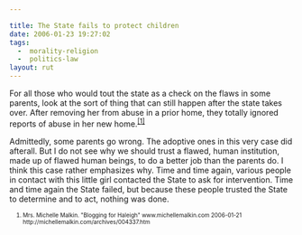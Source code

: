 ```yaml
---

title: The State fails to protect children
date: 2006-01-23 19:27:02
tags:
  -  morality-religion
  -  politics-law
layout: rut
---
```


<p>For all those who would tout the state as a check on the flaws in some parents, look at the sort of thing that can still happen after the state takes over.  After removing her from abuse in a prior home, they totally ignored reports of abuse in her new home.<sup><a href="http://michellemalkin.com/archives/004337.htm" title="Blogging for Haleigh">[1]</a></sup></p>

<p>Admittedly, some parents go wrong.  The adoptive ones in this very case did afterall.  But I do not see why we should trust a flawed, human institution, made up of flawed human beings, to do a better job than the parents do.  I think this case rather emphasizes why.  Time and time again, various people in contact with this little girl contacted the State to ask for intervention.  Time and time again the State failed, but because these people trusted the State to determine and to act, nothing was done.</p>

<ol><font size="-2"><li><font size="-2">Mrs. Michelle Malkin.  "Blogging for Haleigh" www.michellemalkin.com 2006-01-21 http://michellemalkin.com/archives/004337.htm  
</font></li></font></ol>

